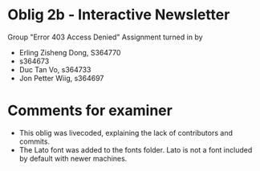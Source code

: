 # Oblig 2b - Interactive Newsletter
Group "Error 403 Access Denied"
Assignment turned in by
- Erling Zisheng Dong, S364770
- s364673
- Duc Tan Vo, s364733
- Jon Petter Wiig, s364697

# Comments for examiner
- This oblig was livecoded, explaining the lack of contributors and commits.
- The Lato font was added to the fonts folder. Lato is not a font included by default with newer machines.